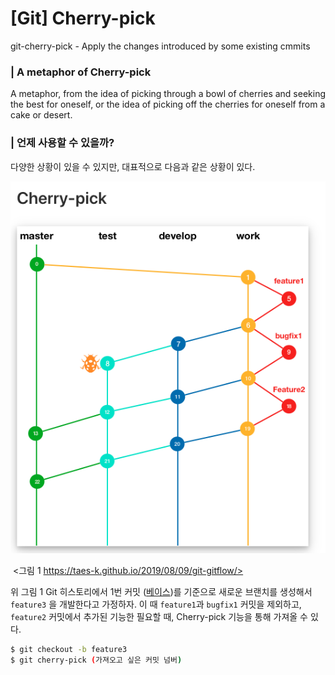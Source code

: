 # [Git] Cherry-pick 

git-cherry-pick - Apply the changes introduced by some existing cmmits

### | A metaphor of Cherry-pick 

A metaphor, from the idea of picking through a bowl of cherries and seeking the best for oneself, or the idea of picking off the cherries for oneself from a cake or desert. 

### | 언제 사용할 수 있을까? 

다양한 상황이 있을 수 있지만, 대표적으로 다음과 같은 상황이 있다. 

![image-20210702135518771](./imgs/cherry-pick1.png)

​												<그림 1 https://taes-k.github.io/2019/08/09/git-gitflow/> 

위 그림 1 Git 히스토리에서 1번 커밋 (<u>베이스</u>)를 기준으로 새로운 브랜치를 생성해서 `feature3` 을 개발한다고 가정하자. 이 때 `feature1`과 `bugfix1` 커밋을 제외하고, `feature2` 커밋에서 추가된 기능한 필요할 때, Cherry-pick 기능을 통해 가져올 수 있다. 

```bash
$ git checkout -b feature3 
$ git cherry-pick (가져오고 싶은 커밋 넘버)
```

